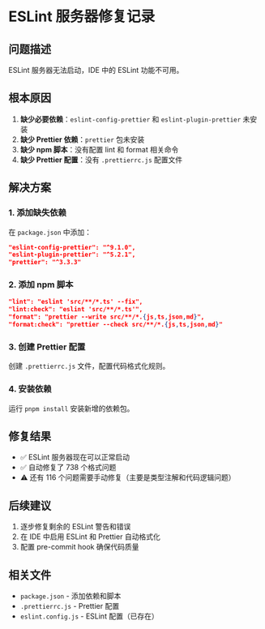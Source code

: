 # ESLint 服务器修复记录

## 问题描述
ESLint 服务器无法启动，IDE 中的 ESLint 功能不可用。

## 根本原因
1. **缺少必要依赖**：`eslint-config-prettier` 和 `eslint-plugin-prettier` 未安装
2. **缺少 Prettier 依赖**：`prettier` 包未安装
3. **缺少 npm 脚本**：没有配置 lint 和 format 相关命令
4. **缺少 Prettier 配置**：没有 `.prettierrc.js` 配置文件

## 解决方案

### 1. 添加缺失依赖
在 `package.json` 中添加：
```json
"eslint-config-prettier": "^9.1.0",
"eslint-plugin-prettier": "^5.2.1",
"prettier": "^3.3.3"
```

### 2. 添加 npm 脚本
```json
"lint": "eslint 'src/**/*.ts' --fix",
"lint:check": "eslint 'src/**/*.ts'",
"format": "prettier --write src/**/*.{js,ts,json,md}",
"format:check": "prettier --check src/**/*.{js,ts,json,md}"
```

### 3. 创建 Prettier 配置
创建 `.prettierrc.js` 文件，配置代码格式化规则。

### 4. 安装依赖
运行 `pnpm install` 安装新增的依赖包。

## 修复结果
- ✅ ESLint 服务器现在可以正常启动
- ✅ 自动修复了 738 个格式问题
- ⚠️ 还有 116 个问题需要手动修复（主要是类型注解和代码逻辑问题）

## 后续建议
1. 逐步修复剩余的 ESLint 警告和错误
2. 在 IDE 中启用 ESLint 和 Prettier 自动格式化
3. 配置 pre-commit hook 确保代码质量

## 相关文件
- `package.json` - 添加依赖和脚本
- `.prettierrc.js` - Prettier 配置
- `eslint.config.js` - ESLint 配置（已存在）